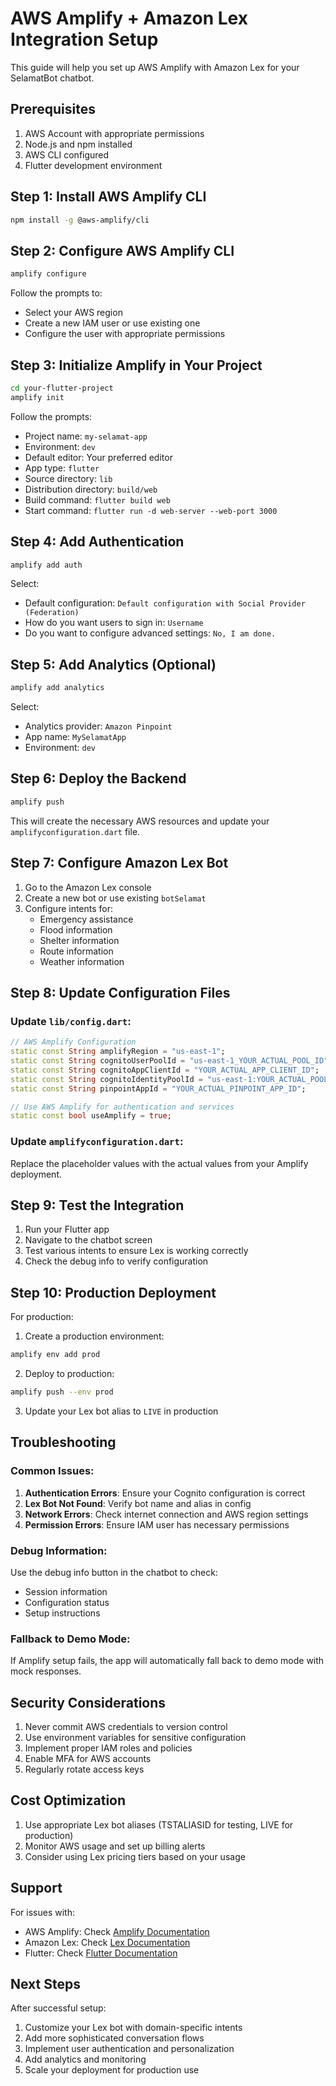 # AWS Amplify + Amazon Lex Integration Setup

This guide will help you set up AWS Amplify with Amazon Lex for your SelamatBot chatbot.

## Prerequisites

1. AWS Account with appropriate permissions
2. Node.js and npm installed
3. AWS CLI configured
4. Flutter development environment

## Step 1: Install AWS Amplify CLI

```bash
npm install -g @aws-amplify/cli
```

## Step 2: Configure AWS Amplify CLI

```bash
amplify configure
```

Follow the prompts to:
- Select your AWS region
- Create a new IAM user or use existing one
- Configure the user with appropriate permissions

## Step 3: Initialize Amplify in Your Project

```bash
cd your-flutter-project
amplify init
```

Follow the prompts:
- Project name: `my-selamat-app`
- Environment: `dev`
- Default editor: Your preferred editor
- App type: `flutter`
- Source directory: `lib`
- Distribution directory: `build/web`
- Build command: `flutter build web`
- Start command: `flutter run -d web-server --web-port 3000`

## Step 4: Add Authentication

```bash
amplify add auth
```

Select:
- Default configuration: `Default configuration with Social Provider (Federation)`
- How do you want users to sign in: `Username`
- Do you want to configure advanced settings: `No, I am done.`

## Step 5: Add Analytics (Optional)

```bash
amplify add analytics
```

Select:
- Analytics provider: `Amazon Pinpoint`
- App name: `MySelamatApp`
- Environment: `dev`

## Step 6: Deploy the Backend

```bash
amplify push
```

This will create the necessary AWS resources and update your `amplifyconfiguration.dart` file.

## Step 7: Configure Amazon Lex Bot

1. Go to the Amazon Lex console
2. Create a new bot or use existing `botSelamat`
3. Configure intents for:
   - Emergency assistance
   - Flood information
   - Shelter information
   - Route information
   - Weather information

## Step 8: Update Configuration Files

### Update `lib/config.dart`:

```dart
// AWS Amplify Configuration
static const String amplifyRegion = "us-east-1";
static const String cognitoUserPoolId = "us-east-1_YOUR_ACTUAL_POOL_ID";
static const String cognitoAppClientId = "YOUR_ACTUAL_APP_CLIENT_ID";
static const String cognitoIdentityPoolId = "us-east-1:YOUR_ACTUAL_POOL_ID";
static const String pinpointAppId = "YOUR_ACTUAL_PINPOINT_APP_ID";

// Use AWS Amplify for authentication and services
static const bool useAmplify = true;
```

### Update `amplifyconfiguration.dart`:

Replace the placeholder values with the actual values from your Amplify deployment.

## Step 9: Test the Integration

1. Run your Flutter app
2. Navigate to the chatbot screen
3. Test various intents to ensure Lex is working correctly
4. Check the debug info to verify configuration

## Step 10: Production Deployment

For production:

1. Create a production environment:
```bash
amplify env add prod
```

2. Deploy to production:
```bash
amplify push --env prod
```

3. Update your Lex bot alias to `LIVE` in production

## Troubleshooting

### Common Issues:

1. **Authentication Errors**: Ensure your Cognito configuration is correct
2. **Lex Bot Not Found**: Verify bot name and alias in config
3. **Network Errors**: Check internet connection and AWS region settings
4. **Permission Errors**: Ensure IAM user has necessary permissions

### Debug Information:

Use the debug info button in the chatbot to check:
- Session information
- Configuration status
- Setup instructions

### Fallback to Demo Mode:

If Amplify setup fails, the app will automatically fall back to demo mode with mock responses.

## Security Considerations

1. Never commit AWS credentials to version control
2. Use environment variables for sensitive configuration
3. Implement proper IAM roles and policies
4. Enable MFA for AWS accounts
5. Regularly rotate access keys

## Cost Optimization

1. Use appropriate Lex bot aliases (TSTALIASID for testing, LIVE for production)
2. Monitor AWS usage and set up billing alerts
3. Consider using Lex pricing tiers based on your usage

## Support

For issues with:
- AWS Amplify: Check [Amplify Documentation](https://docs.amplify.aws/)
- Amazon Lex: Check [Lex Documentation](https://docs.aws.amazon.com/lex/)
- Flutter: Check [Flutter Documentation](https://flutter.dev/docs)

## Next Steps

After successful setup:
1. Customize your Lex bot with domain-specific intents
2. Add more sophisticated conversation flows
3. Implement user authentication and personalization
4. Add analytics and monitoring
5. Scale your deployment for production use

